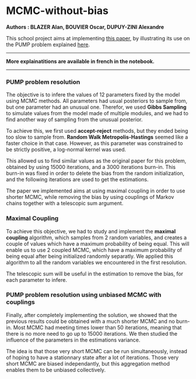 # MCMC-without-bias

**Authors : BLAZER Alan, BOUVIER Oscar, DUPUY-ZINI Alexandre**

This school project aims at implementing [this paper](https://arxiv.org/abs/1708.03625), by illustrating its use on the PUMP problem explained [here](http://www.openbugs.net/Examples/Pumps.html).
_____
**More explainatitions are available in french in the notebook.**
_____

### PUMP problem resolution

The objective is to infere the values of 12 parameters fixed by the model using MCMC methods. All parameters had usual posteriors to sample from, but one parameter had an unusual one. Therefor, we used **Gibbs Sampling** to simulate values from the model made of multiple modules, and we had to find another way of sampling from the unusual posterior.

To achieve this, we first used **accept-reject** methods, but they ended being too slow to sample from. **Random Walk Metropolis-Hastings** seemed like a faster choice in that case. However, as this parameter was constrained to be strictly positive, a log-normal kernel was used.

This allowed us to find similar values as the original paper for this problem, obtained by using 15000 iterations, and a 3000 iterations burn-in. This burn-in was fixed in order to delete the bias from the random initialization, and the following iterations are used to get the estimations.

The paper we implemented aims at using maximal coupling in order to use shorter MCMC, while removing the bias by using couplings of Markov chains together with a telescopic sum argument.

### Maximal Coupling

To achieve this objective, we had to study and implement the **maximal coupling** algorithm, which samples from 2 random variables, and creates a couple of values which have a maximum probability of being equal. This will enable us to use 2 coupled MCMC, which have a maximum probability of being equal after being initialized randomly separatly. We applied this algorithm to all the random variables we encountered in the first resolution.

The telescopic sum will be useful in the estimation to remove the bias, for each parameter to infere.

### PUMP problem resolution using unbiased MCMC with couplings

Finally, after completely implementing the solution, we showed that the previous results could be obtained with a much shorter MCMC and no burn-in. Most MCMC had meeting times lower than 50 iterations, meaning that there is no more need to go up to 15000 iterations. We then studied the influence of the parameters in the estimations variance.

The idea is that those very short MCMC can be run simultaneously, instead of hoping to have a stationnary state after a lot of iterations. Those very short MCMC are biased independantly, but this aggregation method enables them to be unbiased collectively.
